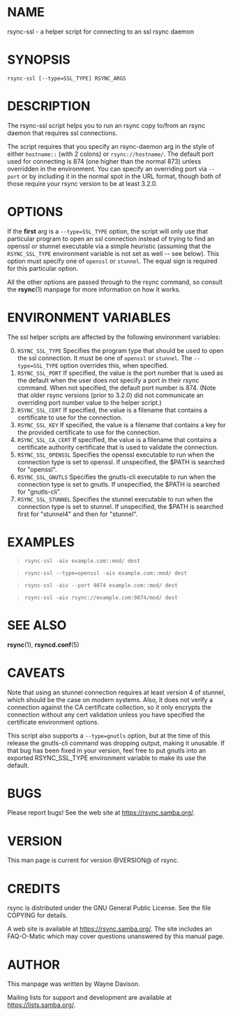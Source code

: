 # NAME

rsync-ssl - a helper script for connecting to an ssl rsync daemon

# SYNOPSIS

```
rsync-ssl [--type=SSL_TYPE] RSYNC_ARGS
```

# DESCRIPTION

The rsync-ssl script helps you to run an rsync copy to/from an rsync daemon
that requires ssl connections.

The script requires that you specify an rsync-daemon arg in the style of either
`hostname::` (with 2 colons) or `rsync://hostname/`.  The default port used for
connecting is 874 (one higher than the normal 873) unless overridden in the
environment.  You can specify an overriding port via `--port` or by including
it in the normal spot in the URL format, though both of those require your
rsync version to be at least 3.2.0.

# OPTIONS

If the **first** arg is a `--type=SSL_TYPE` option, the script will only use
that particular program to open an ssl connection instead of trying to find an
openssl or stunnel executable via a simple heuristic (assuming that the
`RSYNC_SSL_TYPE` environment variable is not set as well -- see below).  This
option must specify one of `openssl` or `stunnel`.  The equal sign is
required for this particular option.

All the other options are passed through to the rsync command, so consult the
**rsync**(1) manpage for more information on how it works.

# ENVIRONMENT VARIABLES

The ssl helper scripts are affected by the following environment variables:

0.  `RSYNC_SSL_TYPE` Specifies the program type that should be used to open the
    ssl connection.  It must be one of `openssl` or `stunnel`.  The
    `--type=SSL_TYPE` option overrides this, when specified.
0.  `RSYNC_SSL_PORT` If specified, the value is the port number that is used as
    the default when the user does not specify a port in their rsync command.
    When not specified, the default port number is 874.  (Note that older rsync
    versions (prior to 3.2.0) did not communicate an overriding port number
    value to the helper script.)
0.  `RSYNC_SSL_CERT` If specified, the value is a filename that contains a
    certificate to use for the connection.
0.  `RSYNC_SSL_KEY` If specified, the value is a filename that contains a
    key for the provided certificate to use for the connection.
0.  `RSYNC_SSL_CA_CERT` If specified, the value is a filename that contains a
    certificate authority certificate that is used to validate the connection.
0.  `RSYNC_SSL_OPENSSL` Specifies the openssl executable to run when the
    connection type is set to openssl.  If unspecified, the $PATH is searched
    for "openssl".
0.  `RSYNC_SSL_GNUTLS` Specifies the gnutls-cli executable to run when the
    connection type is set to gnutls.  If unspecified, the $PATH is searched
    for "gnutls-cli".
0.  `RSYNC_SSL_STUNNEL` Specifies the stunnel executable to run when the
    connection type is set to stunnel.  If unspecified, the $PATH is searched
    first for "stunnel4" and then for "stunnel".

# EXAMPLES

>     rsync-ssl -aiv example.com::mod/ dest

>     rsync-ssl --type=openssl -aiv example.com::mod/ dest

>     rsync-ssl -aiv --port 9874 example.com::mod/ dest

>     rsync-ssl -aiv rsync://example.com:9874/mod/ dest

# SEE ALSO

**rsync**(1), **rsyncd.conf**(5)

# CAVEATS

Note that using an stunnel connection requires at least version 4 of stunnel,
which should be the case on modern systems.  Also, it does not verify a
connection against the CA certificate collection, so it only encrypts the
connection without any cert validation unless you have specified the
certificate environment options.

This script also supports a `--type=gnutls` option, but at the time of this
release the gnutls-cli command was dropping output, making it unusable.  If
that bug has been fixed in your version, feel free to put gnutls into an
exported RSYNC_SSL_TYPE environment variable to make its use the default.

# BUGS

Please report bugs! See the web site at <https://rsync.samba.org/>.

# VERSION

This man page is current for version @VERSION@ of rsync.

# CREDITS

rsync is distributed under the GNU General Public License.  See the file
COPYING for details.

A web site is available at <https://rsync.samba.org/>.  The site includes an
FAQ-O-Matic which may cover questions unanswered by this manual page.

# AUTHOR

This manpage was written by Wayne Davison.

Mailing lists for support and development are available at
<https://lists.samba.org/>.
